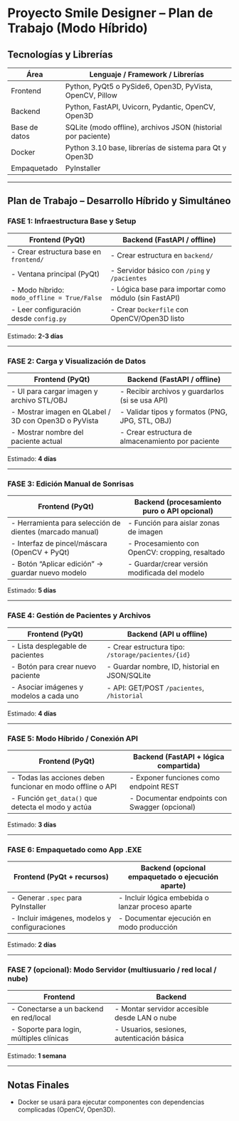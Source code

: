 # Proyecto Smile Designer – Plan de Trabajo (Modo Híbrido)

##  Tecnologías y Librerías

| Área        | Lenguaje / Framework / Librerías                              |
|-------------|---------------------------------------------------------------|
| Frontend    | Python, PyQt5 o PySide6, Open3D, PyVista, OpenCV, Pillow       |
| Backend     | Python, FastAPI, Uvicorn, Pydantic, OpenCV, Open3D            |
| Base de datos | SQLite (modo offline), archivos JSON (historial por paciente) |
| Docker      | Python 3.10 base, librerías de sistema para Qt y Open3D       |
| Empaquetado | PyInstaller                                                   |

---

##  Plan de Trabajo – Desarrollo Híbrido y Simultáneo

###  FASE 1: Infraestructura Base y Setup

| Frontend (PyQt)                                 | Backend (FastAPI / offline)                                |
|-------------------------------------------------|-------------------------------------------------------------|
| - Crear estructura base en `frontend/`          | - Crear estructura en `backend/`                            |
| - Ventana principal (PyQt)                      | - Servidor básico con `/ping` y `/pacientes`               |
| - Modo híbrido: `modo_offline = True/False`     | - Lógica base para importar como módulo (sin FastAPI)       |
| - Leer configuración desde `config.py`          | - Crear `Dockerfile` con OpenCV/Open3D listo                |

Estimado: **2-3 días**

---

###  FASE 2:  Carga y Visualización de Datos

| Frontend (PyQt)                                             | Backend (FastAPI / offline)                        |
|-------------------------------------------------------------|---------------------------------------------------|
| - UI para cargar imagen y archivo STL/OBJ                  | - Recibir archivos y guardarlos (si se usa API)   |
| - Mostrar imagen en QLabel / 3D con Open3D o PyVista        | - Validar tipos y formatos (PNG, JPG, STL, OBJ)   |
| - Mostrar nombre del paciente actual                        | - Crear estructura de almacenamiento por paciente |

 Estimado: **4 días**

---

###  FASE 3:  Edición Manual de Sonrisas

| Frontend (PyQt)                                             | Backend (procesamiento puro o API opcional)       |
|-------------------------------------------------------------|---------------------------------------------------|
| - Herramienta para selección de dientes (marcado manual)   | - Función para aislar zonas de imagen             |
| - Interfaz de pincel/máscara (OpenCV + PyQt)                | - Procesamiento con OpenCV: cropping, resaltado   |
| - Botón “Aplicar edición” → guardar nuevo modelo            | - Guardar/crear versión modificada del modelo     |

 Estimado: **5 días**

---

###  FASE 4:  Gestión de Pacientes y Archivos

| Frontend (PyQt)                                     | Backend (API u offline)                           |
|-----------------------------------------------------|---------------------------------------------------|
| - Lista desplegable de pacientes                    | - Crear estructura tipo: `/storage/pacientes/{id}` |
| - Botón para crear nuevo paciente                   | - Guardar nombre, ID, historial en JSON/SQLite    |
| - Asociar imágenes y modelos a cada uno             | - API: GET/POST `/pacientes`, `/historial`        |

 Estimado: **4 días**

---

###  FASE 5:  Modo Híbrido / Conexión API

| Frontend (PyQt)                                             | Backend (FastAPI + lógica compartida)             |
|-------------------------------------------------------------|---------------------------------------------------|
| - Todas las acciones deben funcionar en modo offline o API  | - Exponer funciones como endpoint REST            |
| - Función `get_data()` que detecta el modo y actúa          | - Documentar endpoints con Swagger (opcional)     |

 Estimado: **3 días**

---

###  FASE 6:  Empaquetado como App .EXE

| Frontend (PyQt + recursos)                      | Backend (opcional empaquetado o ejecución aparte) |
|-------------------------------------------------|---------------------------------------------------|
| - Generar `.spec` para PyInstaller              | - Incluir lógica embebida o lanzar proceso aparte |
| - Incluir imágenes, modelos y configuraciones   | - Documentar ejecución en modo producción         |

 Estimado: **2 días**

---

###  FASE 7 (opcional):  Modo Servidor (multiusuario / red local / nube)

| Frontend                                          | Backend                                           |
|--------------------------------------------------|--------------------------------------------------|
| - Conectarse a un backend en red/local           | - Montar servidor accesible desde LAN o nube     |
| - Soporte para login, múltiples clínicas          | - Usuarios, sesiones, autenticación básica       |

 Estimado: **1 semana**

---

##  Notas Finales

- Docker se usará para ejecutar componentes con dependencias complicadas (OpenCV, Open3D).

